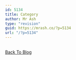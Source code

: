 ```yaml
---
id: 5134
title: Category
author: Mr Ash
type: "revision"
guid: https://mrash.co/?p=5134
url: "/?p=5134"
---
```


[  
 Back To Blog  
 ](https://mrash.co/blog/)